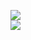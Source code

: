 [![](https://img.shields.io/badge/Made%20With-Github%20Spray-lightgrey.svg?style=for-the-badge&logo=github)](https://github.com/Annihil/github-spray#4889)  
[![](https://i.imgur.com/2DrTn0Z.gif)](https://github.com/Annihil/github-spray)